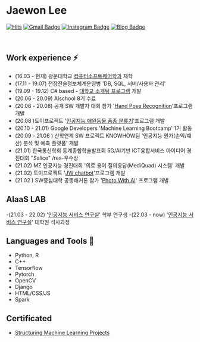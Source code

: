 # Jaewon Lee


[![Hits](https://hits.seeyoufarm.com/api/count/incr/badge.svg?url=https%3A%2F%2Fgithub.com%2FJaewonLee0217&count_bg=%235E7ABC&title_bg=%23292526&icon=&icon_color=%230CDADF&title=hits&edge_flat=false)](https://hits.seeyoufarm.com)
[![Gmail Badge](https://img.shields.io/badge/Gmail-d14836?style=flat-square&logo=Gmail&logoColor=white&link=mailto:jcircle67@gmail.com)](mailto:jcircle67@gmail.com)
[![Instagram Badge](https://img.shields.io/badge/-Instagram-dd2a7b?style=flat-square&logo=instagram&logoColor=white&link=https://www.instagram.com/loanl_jw/)](https://www.instagram.com/loanl_jw/) 
[![Blog Badge](http://img.shields.io/badge/-Blog-brightgreen?style=flat-square&logo=FF5722&link=https://ralp0217.tistory.com/)](https://ralp0217.tistory.com/)

<br>

## Work experience ⚡
- (16.03 - 현재) 광운대학교 [컴퓨터소프트웨어학과](https://cs.kw.ac.kr:501/main/main.php) 재학
- (17.11 - 19.07) 전장전술정보체계운영병 'DB, SQL, 서버/사용자 관리'
- (19.09 - 19.12) C# based - [대학교 소개팅 프로그램](https://github.com/AppSoftware-Team/KW_DateProject) 개발
- (20.06 - 20.09) AIschool 8기 수료
- (20.06 - 20.08) 공개 SW 개발자 대회 참가 '[Hand Pose Recognition](https://github.com/FLAG-OSS/Hand-Pose-Recognition)'프로그램 개발 
- (20.08 )토이프로젝트 '[인공지능 애완동물 품종 분류기](https://petbreed.ml/)'프로그램 개발
- (20.10 - 21.01) Google Developers 'Machine Learning Bootcamp' 1기 활동
- (20.09 - 21.06 ) 산학연계 SW 프로젝트 KNOWHOW팀 '인공지능 원가(손익/예산) 분석 및 예측 플랫폼' 개발
- (21.01) 한국통신학회 동계종합학술발표회 5G/AI기반 ICT융합서비스 아이디어 경진대회 "Salice" /res-우수상
- (21.02) MZ 인공지능 경진대회 '의료 용어 질의응답(MediQuad) 시스템' 개발
- (21.02) 토이프로젝트 '[JW chatbot](https://github.com/JaewonLee0217/JW_chatbot)'프로그램 개발
- (21.02 ) SW중심대학 공동해커톤 참가 '[Photo With AI](https://github.com/SWhack-PhotoWithAI/PWA_APP)' 프로그램 개발


## AIaaS LAB
-(21.03 - 22.02) '[인공지능 서비스 연구실](https://sites.google.com/view/aiaas/main)' 학부 연구생 
-(22.03 - now) '[인공지능 서비스 연구실](https://sites.google.com/view/aiaas/main)' 대학원 석사과정 


## Languages and Tools 👀
- Python, R
- C++
- Tensorflow
- Pytorch
- OpenCV
- Django
- HTML/CSS/JS
- Spark

## Certificated
- [Structuring Machine Learning Projects](https://www.coursera.org/account/accomplishments/certificate/7TYT54GF6QTR)


<!--
**JaewonLee0217/JaewonLee0217** is a ✨ _special_ ✨ repository because its `README.md` (this file) appears on your GitHub profile.

Here are some ideas to get you started:

- 🔭 I’m currently working on ...
- 🌱 I’m currently learning ...
- 👯 I’m looking to collaborate on ...
- 🤔 I’m looking for help with ...
- 💬 Ask me about ...
- 📫 How to reach me: ...
- 😄 Pronouns: ...
- ⚡ Fun fact: ...
-->


